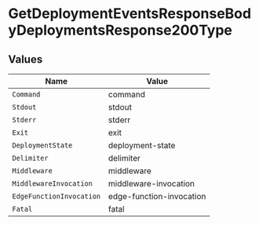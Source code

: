 # GetDeploymentEventsResponseBodyDeploymentsResponse200Type


## Values

| Name                     | Value                    |
| ------------------------ | ------------------------ |
| `Command`                | command                  |
| `Stdout`                 | stdout                   |
| `Stderr`                 | stderr                   |
| `Exit`                   | exit                     |
| `DeploymentState`        | deployment-state         |
| `Delimiter`              | delimiter                |
| `Middleware`             | middleware               |
| `MiddlewareInvocation`   | middleware-invocation    |
| `EdgeFunctionInvocation` | edge-function-invocation |
| `Fatal`                  | fatal                    |